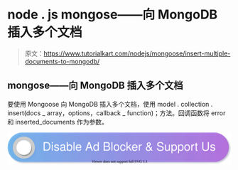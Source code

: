 # node . js mongose——向 MongoDB 插入多个文档

> 原文：<https://www.tutorialkart.com/nodejs/mongoose/insert-multiple-documents-to-mongodb/>

## mongose——向 MongoDB 插入多个文档

要使用 Mongoose 向 MongoDB 插入多个文档，使用 model . collection . insert(docs _ array，options，callback _ function)；方法。回调函数将 error 和 inserted_documents 作为参数。

[![](img/925da31b32d6bc3827932f6c8afb11bb.png)](https://www.tutorialkart.com/)